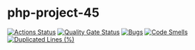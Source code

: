 # php-project-45

[![Actions Status](https://github.com/froscrain/php-project-45/actions/workflows/hexlet-check.yml/badge.svg)](https://github.com/froscrain/php-project-45/actions)
[![Quality Gate Status](https://sonarcloud.io/api/project_badges/measure?project=froscrain_php-project-45&metric=alert_status)](https://sonarcloud.io/summary/new_code?id=froscrain_php-project-45)
[![Bugs](https://sonarcloud.io/api/project_badges/measure?project=froscrain_php-project-45&metric=bugs)](https://sonarcloud.io/summary/new_code?id=froscrain_php-project-45)
[![Code Smells](https://sonarcloud.io/api/project_badges/measure?project=froscrain_php-project-45&metric=code_smells)](https://sonarcloud.io/summary/new_code?id=froscrain_php-project-45)
[![Duplicated Lines (%)](https://sonarcloud.io/api/project_badges/measure?project=froscrain_php-project-45&metric=duplicated_lines_density)](https://sonarcloud.io/summary/new_code?id=froscrain_php-project-45)
